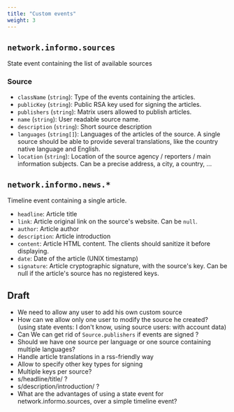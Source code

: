 ```yaml
---
title: "Custom events"
weight: 3
---
```



## `network.informo.sources`

State event containing the list of available sources

### Source
- `className` (`string`): Type of the events containing the articles.
- `publicKey` (`string`): Public RSA key used for signing the articles.
- `publishers` (`string`): Matrix users allowed to publish articles.
- `name` (`string`): User readable source name.
- `description` (`string`): Short source description
- `languages` (`string[]`): Languages of the articles of the source. A single source should be able to provide several translations, like the country native language and English.
- `location` (`string`): Location of the source agency / reporters / main information subjects. Can be a precise address, a city, a country, ...



## `network.informo.news.*`

Timeline event containing a single article.

- `headline`: Article title
- `link`: Article original link on the source's website. Can be `null`.
- `author`: Article author
- `description`: Article introduction
- `content`: Article HTML content. The clients should sanitize it before displaying.
- `date`: Date of the article (UNIX timestamp)
- `signature`: Article cryptographic signature, with the source's key. Can be null if the article's source has no registered keys.



## Draft
- We need to allow any user to add his own custom source
- How can we allow only one user to modify the source he created? (using state events: I don't know, using source users: with account data)
- Can We can get rid of `Source.publishers` if events are signed ?
- Should we have one source per language or one source containing multiple languages?
- Handle article translations in a rss-friendly way
- Allow to specify other key types for signing
- Multiple keys per source?
- s/headline/title/ ?
- s/description/introduction/ ?
- What are the advantages of using a state event for network.informo.sources, over a simple timeline event?